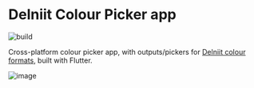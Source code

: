# Delniit Colour Picker app

![build](https://github.com/zarainia/delniit_dictionary/actions/workflows/build.yml/badge.svg)

Cross-platform colour picker app, with outputs/pickers for [Delniit colour formats](https://delniit.netlify.app/colours.html), built with Flutter.

![image](https://user-images.githubusercontent.com/14959769/208332410-ca44f1c4-5a8c-4967-88ea-7ded6e4e6051.png)
